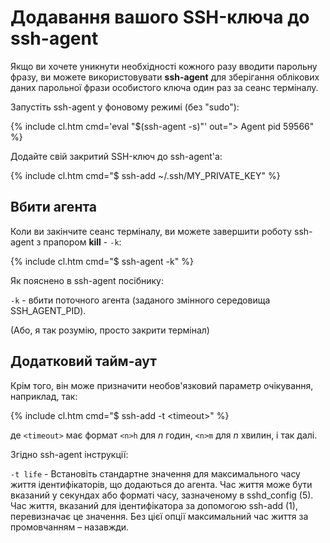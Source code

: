 # Додавання вашого SSH-ключа до ssh-agent

Якщо ви хочете уникнути необхідності кожного разу вводити парольну фразу, ви можете використовувати **ssh-agent** для зберігання облікових даних парольної фрази особистого ключа один раз за сеанс терміналу.

Запустіть ssh-agent у фоновому режимі (без "sudo"):

{% include cl.htm cmd='eval "$(ssh-agent -s)"'
out="> Agent pid 59566" %}

Додайте свій закритий SSH-ключ  до ssh-agent'a:

{% include cl.htm cmd="$ ssh-add ~/.ssh/MY_PRIVATE_KEY" %}

## Вбити агента

Коли ви закінчите сеанс терміналу, ви можете завершити роботу ssh-agent з прапором **kill** - `-k`:

{% include cl.htm cmd="$ ssh-agent -k" %}

Як пояснено в ssh-agent посібнику:

`-k` - вбити поточного агента (заданого змінного середовища SSH_AGENT_PID).

(Або, я так розумію, просто закрити термінал)

## Додатковий тайм-аут

Крім того, він може призначити необов'язковий параметр очікування, наприклад, так:

{% include cl.htm cmd="$ ssh-add -t &lt;timeout&gt;" %}

де `<timeout>` має формат `<n>h` для _n_ годин, `<n>m` для _n_ хвилин, і так далі.

Згідно ssh-agent інструкції:

`-t life` - Встановіть стандартне значення для максимального часу життя ідентифікаторів, що додаються до агента. Час життя може бути вказаний у секундах або форматі часу, зазначеному в sshd_config (5). Час життя, вказаний для ідентифікатора за допомогою ssh-add (1), перевизначає це значення. Без цієї опції максимальний час життя за промовчанням – назавжди.
